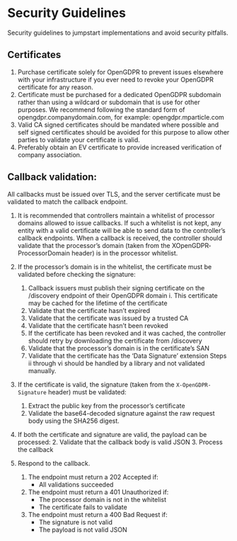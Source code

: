 # Security Guidelines
Security guidelines to jumpstart implementations and avoid security pitfalls.

## Certificates
1. Purchase certificate solely for OpenGDPR to prevent issues elsewhere with your infrastructure if
you ever need to revoke your OpenGDPR certificate for any reason.
2. Certificate must be purchased for a dedicated OpenGDPR subdomain rather than using a wildcard
or subdomain that is use for other purposes. We recommend following the standard form of
opengdpr.companydomain.com, for example: opengdpr.mparticle.com
3. Valid CA signed certificates should be mandated where possible and self signed certificates should
be avoided for this purpose to allow other parties to validate your certificate is valid.
4. Preferably obtain an EV certificate to provide increased verification of company association.

## Callback validation:
All callbacks must be issued over TLS, and the server certificate must be validated to match the callback
endpoint.
1. It is recommended that controllers maintain a whitelist of processor domains allowed to issue
callbacks. If such a whitelist is not kept, any entity with a valid certificate will be able to send data to
the controller’s callback endpoints. When a callback is received, the controller should validate that
the processor’s domain (taken from the X­OpenGDPR­Processor­Domain header) is in the
processor whitelist.
2. If the processor’s domain is in the whitelist, the certificate must be validated before checking the
signature:

     1. Callback issuers must publish their signing certificate on the /discovery endpoint of their OpenGDPR domain
          i. This certificate may be cached for the lifetime of the certificate
     2. Validate that the certificate hasn’t expired
     3. Validate that the certificate was issued by a trusted CA
     4. Validate that the certificate hasn’t been revoked
     5. If the certificate has been revoked and it was cached, the controller should retry by downloading the certificate from /discovery
     6. Validate that the processor’s domain is in the certificate’s SAN
     7. Validate that the certificate has the ‘Data Signature’ extension
Steps ii through vi should be handled by a library and not validated manually.

3. If the certificate is valid, the signature (taken from the `X-OpenGDPR-Signature` header) must be validated:
     1. Extract the public key from the processor’s certificate
     2. Validate the base64-decoded signature against the raw request body using the SHA256 digest.

4. If both the certificate and signature are valid, the payload can be processed:
     2. Validate that the callback body is valid JSON
     3. Process the callback

5. Respond to the callback.
     1. The endpoint must return a 202 Accepted if:
          * All validations succeeded
     2. The endpoint must return a 401 Unauthorized if:
          * The processor domain is not in the whitelist
          * The certificate fails to validate
     3. The endpoint must return a 400 Bad Request if:
          * The signature is not valid
          * The payload is not valid JSON
